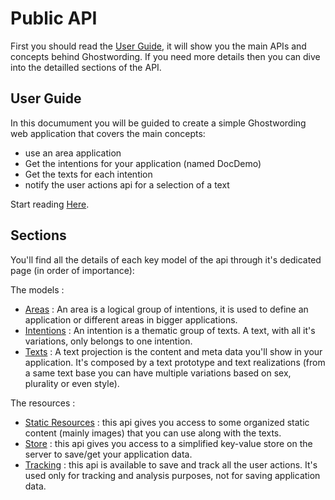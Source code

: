 # Public API

First you should read the [User Guide](UserGuide/user_guide.md), it will show you the main APIs 
and concepts behind Ghostwording. If you need more details then you can dive into
the detailled sections of the API.

## User Guide

In this documument you will be guided to create a simple Ghostwording web application
that covers the main concepts:

  * use an area application
  * Get the intentions for your application (named DocDemo)
  * Get the texts for each intention
  * notify the user actions api for a selection of a text

Start reading [Here](UserGuide/user_guide.md).

## Sections

You'll find all the details of each key model of the api through it's dedicated page
(in order of importance):

The models : 

- [Areas](Sections/areas.md) : An area is a logical group of intentions, it is used 
to define an application or different areas in bigger applications.
- [Intentions](Sections/intention.md) : An intention is a thematic group of texts. A 
text, with all it's variations, only belongs to one intention.
- [Texts](Sections/texts.md) : A text projection is the content and meta data you'll 
show in your application. It's composed by a text prototype and text realizations 
(from a same text base you can have multiple variations based on sex, plurality or 
even style).
 
The resources : 

- [Static Resources](Sections/static-resources.md) : this api gives you access to 
some organized static content (mainly images) that you can use along with the texts. 
- [Store](Sections/store.md) : this api gives you access to a simplified key-value
store on the server to save/get your application data.
- [Tracking](Sections/useractions.md) : this api is available to save and track all
the user actions. It's used only for tracking and analysis purposes, not for saving 
application data.

